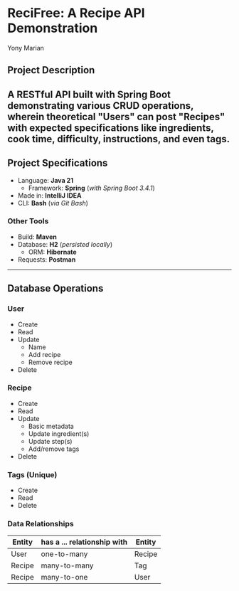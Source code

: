 # **ReciFree: A Recipe API Demonstration**
Yony Marian
## Project Description
A RESTful API built with Spring Boot demonstrating various
CRUD operations, wherein theoretical "Users" can post
"Recipes" with expected specifications like ingredients,
cook time, difficulty, instructions, and even tags.
----
## Project Specifications
- Language: **Java 21**
  - Framework: **Spring** (*with Spring Boot 3.4.1*)
- Made in: **IntelliJ IDEA**
- CLI: **Bash** (*via Git Bash*)
### Other Tools
- Build: **Maven**
- Database: **H2** (*persisted locally*)
  - ORM: **Hibernate**
- Requests: **Postman**
----
## Database Operations
### User
- Create
- Read
- Update
  - Name
  - Add recipe
  - Remove recipe
- Delete
### Recipe
- Create
- Read
- Update
  - Basic metadata
  - Update ingredient(s)
  - Update step(s)
  - Add/remove tags
- Delete
### Tags (Unique)
- Create
- Read
- Delete
### Data Relationships
| Entity | has a ... relationship with | Entity |
|--------|-----------------------------|--------|
| User | one-to-many | Recipe |
| Recipe | many-to-many | Tag |
| Recipe | many-to-one | User |
